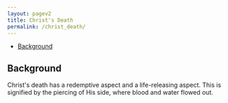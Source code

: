 ```yaml
---
layout: pagev2
title: Christ's Death
permalink: /christ_death/
---
```

- [Background](#background)

## Background

Christ's death has a redemptive aspect and a life-releasing aspect. This is signified by the piercing of His side, where blood and water flowed out.

